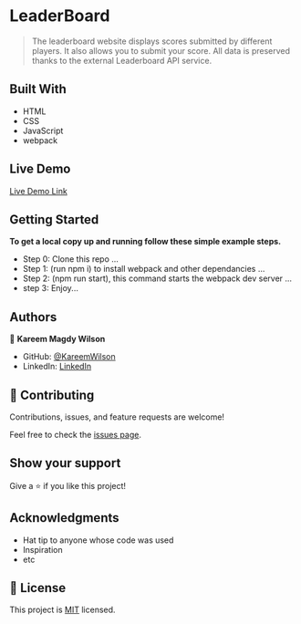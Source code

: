 # LeaderBoard

> The leaderboard website displays scores submitted by different players. It also allows you to submit your score. All data is preserved thanks to the external Leaderboard API service.

## Built With

- HTML
- CSS
- JavaScript
- webpack

## Live Demo

[Live Demo Link]()


## Getting Started

**To get a local copy up and running follow these simple example steps.**

- Step 0: Clone this repo ...
- Step 1: (run npm i) to install webpack and other dependancies  ...
- Step 2: (npm run start), this command starts the webpack dev server ...
- step 3: Enjoy... 


## Authors

👤 **Kareem Magdy Wilson**

- GitHub: [@KareemWilson](https://github.com/KareemWilson)
- LinkedIn: [LinkedIn](https://linkedin.com/in/kareem-wilsons)


## 🤝 Contributing

Contributions, issues, and feature requests are welcome!

Feel free to check the [issues page](../../issues/).

## Show your support

Give a ⭐️ if you like this project!

## Acknowledgments

- Hat tip to anyone whose code was used
- Inspiration
- etc

## 📝 License

This project is [MIT](./LICENSE) licensed.